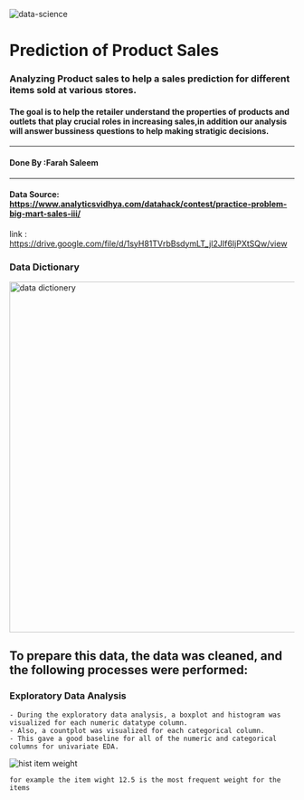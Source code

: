 ![data-science](https://github.com/user-attachments/assets/26c404eb-d74c-4685-be4f-760c81e44510)


# Prediction of Product Sales




### Analyzing Product sales to help a sales prediction for different items sold at various stores.


#### The goal is to help the retailer understand the properties of products and outlets that play crucial roles in increasing sales,in addition our analysis will answer bussiness questions to help making stratigic decisions.

---

#### Done By :Farah Saleem

---
#### Data Source: https://www.analyticsvidhya.com/datahack/contest/practice-problem-big-mart-sales-iii/
link : https://drive.google.com/file/d/1syH81TVrbBsdymLT_jl2JIf6IjPXtSQw/view

### Data Dictionary
<img width="710" height="620" alt="data dictionery" src="https://github.com/user-attachments/assets/81a1ed5a-42cb-4252-bc4c-4b1b80aa921e" />

## To prepare this data, the data was cleaned, and the following processes were performed:

### Exploratory Data Analysis
    - During the exploratory data analysis, a boxplot and histogram was visualized for each numeric datatype column. 
    - Also, a countplot was visualized for each categorical column. 
    - This gave a good baseline for all of the numeric and categorical columns for univariate EDA.
    
   ![hist item weight](https://github.com/user-attachments/assets/489c2548-4500-46a1-b57e-a6d48b3ea12e)


    for example the item wight 12.5 is the most frequent weight for the items
